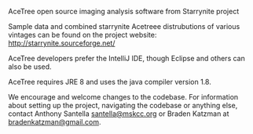 AceTree open source imaging analysis software from Starrynite project

Sample data and combined starrynite Acetreee distrubutions of various vintages can be found on the project website: http://starrynite.sourceforge.net/

AceTree developers prefer the IntelliJ IDE, though Eclipse and others can also be used.

AceTree requires JRE 8 and uses the java compiler version 1.8.

We encourage and welcome changes to the codebase. For information about setting up the project, navigating the codebase or anything else, contact Anthony Santella santella@mskcc.org or Braden Katzman at bradenkatzman@gmail.com.
